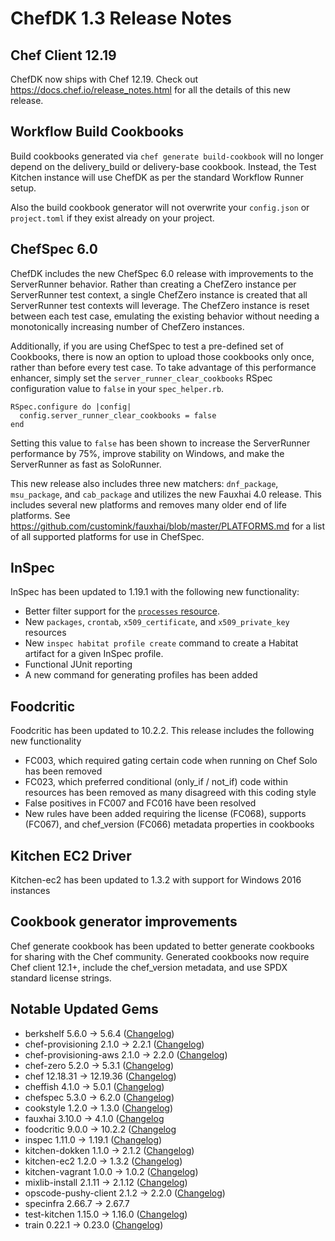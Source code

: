 # ChefDK 1.3 Release Notes

## Chef Client 12.19

ChefDK now ships with Chef 12.19\. Check out <https://docs.chef.io/release_notes.html> for all the details of this new release.

## Workflow Build Cookbooks

Build cookbooks generated via `chef generate build-cookbook` will no longer depend on the delivery_build or delivery-base cookbook. Instead, the Test Kitchen instance will use ChefDK as per the standard Workflow Runner setup.

Also the build cookbook generator will not overwrite your `config.json` or `project.toml` if they exist already on your project.

## ChefSpec 6.0

ChefDK includes the new ChefSpec 6.0 release with improvements to the ServerRunner behavior. Rather than creating a ChefZero instance per ServerRunner test context, a single ChefZero instance is created that all ServerRunner test contexts will leverage. The ChefZero instance is reset between each test case, emulating the existing behavior without needing a monotonically increasing number of ChefZero instances.

Additionally, if you are using ChefSpec to test a pre-defined set of Cookbooks, there is now an option to upload those cookbooks only once, rather than before every test case. To take advantage of this performance enhancer, simply set the `server_runner_clear_cookbooks` RSpec configuration value to `false` in your `spec_helper.rb`.

```
RSpec.configure do |config|
  config.server_runner_clear_cookbooks = false
end
```

Setting this value to `false` has been shown to increase the ServerRunner performance by 75%, improve stability on Windows, and make the ServerRunner as fast as SoloRunner.

This new release also includes three new matchers: `dnf_package`, `msu_package`, and `cab_package` and utilizes the new Fauxhai 4.0 release. This includes several new platforms and removes many older end of life platforms. See <https://github.com/customink/fauxhai/blob/master/PLATFORMS.md> for a list of all supported platforms for use in ChefSpec.

## InSpec

InSpec has been updated to 1.19.1 with the following new functionality:

- Better filter support for the [`processes` resource](http://inspec.io/docs/reference/resources/processes/).
- New `packages`, `crontab`, `x509_certificate`, and `x509_private_key` resources
- New `inspec habitat profile create` command to create a Habitat artifact for a given InSpec profile.
- Functional JUnit reporting
- A new command for generating profiles has been added

## Foodcritic

Foodcritic has been updated to 10.2.2\. This release includes the following new functionality

- FC003, which required gating certain code when running on Chef Solo has been removed
- FC023, which preferred conditional (only_if / not_if) code within resources has been removed as many disagreed with this coding style
- False positives in FC007 and FC016 have been resolved
- New rules have been added requiring the license (FC068), supports (FC067), and chef_version (FC066) metadata properties in cookbooks

## Kitchen EC2 Driver

Kitchen-ec2 has been updated to 1.3.2 with support for Windows 2016 instances

## Cookbook generator improvements

Chef generate cookbook has been updated to better generate cookbooks for sharing with the Chef community. Generated cookbooks now require Chef client 12.1+, include the chef_version metadata, and use SPDX standard license strings.

## Notable Updated Gems

- berkshelf 5.6.0 -> 5.6.4 ([Changelog](https://github.com/berkshelf/berkshelf/blob/master/CHANGELOG.md))
- chef-provisioning 2.1.0 -> 2.2.1 ([Changelog](https://github.com/chef/chef-provisioning/blob/master/CHANGELOG.md))
- chef-provisioning-aws 2.1.0 -> 2.2.0 ([Changelog](https://github.com/chef/chef-provisioning-aws/blob/master/CHANGELOG.md))
- chef-zero 5.2.0 -> 5.3.1 ([Changelog](https://github.com/chef/chef-zero/blob/master/CHANGELOG.md))
- chef 12.18.31 -> 12.19.36 ([Changelog](https://github.com/chef/chef/blob/master/CHANGELOG.md))
- cheffish 4.1.0 -> 5.0.1 ([Changelog](https://github.com/chef/cheffish/blob/master/CHANGELOG.md))
- chefspec 5.3.0 -> 6.2.0 ([Changelog](https://github.com/sethvargo/chefspec/blob/master/CHANGELOG.md))
- cookstyle 1.2.0 -> 1.3.0 ([Changelog](https://github.com/chef/cookstyle/blob/master/CHANGELOG.md))
- fauxhai 3.10.0 -> 4.1.0 ([Changelog](https://github.com/customink/fauxhai/blob/master/CHANGELOG.md)
- foodcritic 9.0.0 -> 10.2.2 ([Changelog](https://github.com/acrmp/foodcritic/blob/master/CHANGELOG.md)
- inspec 1.11.0 -> 1.19.1 ([Changelog](https://github.com/chef/inspec/blob/master/CHANGELOG.md))
- kitchen-dokken 1.1.0 -> 2.1.2 ([Changelog](https://github.com/someara/kitchen-dokken/blob/master/CHANGELOG.md))
- kitchen-ec2 1.2.0 -> 1.3.2 ([Changelog](https://github.com/test-kitchen/kitchen-ec2/blob/master/CHANGELOG.md))
- kitchen-vagrant 1.0.0 -> 1.0.2 ([Changelog](https://github.com/test-kitchen/kitchen-vagrant/blob/master/CHANGELOG.md))
- mixlib-install 2.1.11 -> 2.1.12 ([Changelog](https://github.com/chef/mixlib-install/blob/master/CHANGELOG.md))
- opscode-pushy-client 2.1.2 -> 2.2.0 ([Changelog](https://github.com/chef/opscode-pushy-client/blob/master/CHANGELOG.md))
- specinfra 2.66.7 -> 2.67.7
- test-kitchen 1.15.0 -> 1.16.0 ([Changelog](https://github.com/test-kitchen/test-kitchen/blob/master/CHANGELOG.md))
- train 0.22.1 -> 0.23.0 ([Changelog](https://github.com/chef/train/blob/master/CHANGELOG.md))
